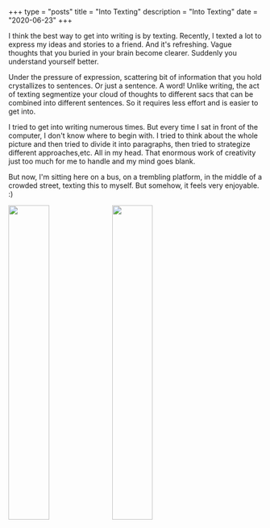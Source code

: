 +++
type = "posts"
title = "Into Texting"
description = "Into Texting"
date = "2020-06-23" 
+++

I think the best way to get into writing is by texting. Recently, I texted a lot to express my ideas and stories to a friend. And it's refreshing. Vague thoughts that you buried in your brain become clearer. Suddenly you understand yourself better.

Under the pressure of expression, scattering bit of information that you hold crystallizes to sentences. Or just a sentence. A word!
Unlike writing, the act of texting segmentize your cloud of thoughts to different sacs that can be combined into different sentences. So it requires less effort and is easier to get into.

I tried to get into writing numerous times. But every time I sat in front of the computer, I don't know where to begin with. I tried to think about the whole picture and then tried to divide it into paragraphs, then tried to strategize different approaches,etc. All in my head. That enormous work of creativity just too much for me to handle and my mind goes blank.

But now, I'm sitting here on a bus, on a trembling platform, in the middle of a crowded street, texting this to myself. But somehow, it feels very enjoyable. :)

<img src="/images/texting1.png" width = 40% alt="" />
<img src="/images/texting2.png" width = 40% alt="" />
